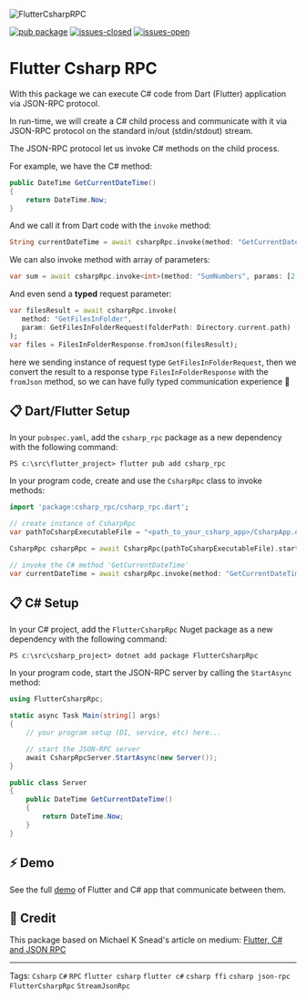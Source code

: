 ![FlutterCsharpRPC](https://raw.githubusercontent.com/YehudaKremer/FlutterCsharpRpc/main/docs/assets/csharp_rpc_logo.png)

[![pub package](https://img.shields.io/pub/v/csharp_rpc.svg?color=blue)](https://pub.dev/packages/csharp_rpc) [![issues-closed](https://img.shields.io/github/issues-closed/YehudaKremer/FlutterCsharpRpc?color=green)](https://github.com/YehudaKremer/FlutterCsharpRpc/issues?q=is%3Aissue+is%3Aclosed) [![issues-open](https://img.shields.io/github/issues-raw/YehudaKremer/FlutterCsharpRpc)](https://github.com/YehudaKremer/FlutterCsharpRpc/issues)

# Flutter Csharp RPC

With this package we can execute C# code from Dart (Flutter) application via JSON-RPC protocol.

In run-time, we will create a C# child process and communicate with it via JSON-RPC protocol on the standard in/out (stdin/stdout) stream.

The JSON-RPC protocol let us invoke C# methods on the child process.

For example, we have the C# method:

```csharp
public DateTime GetCurrentDateTime()
{
    return DateTime.Now;
}
```

And we call it from Dart code with the `invoke` method:

```Dart
String currentDateTime = await csharpRpc.invoke(method: "GetCurrentDateTime");
```

We can also invoke method with array of parameters:

```Dart
var sum = await csharpRpc.invoke<int>(method: "SumNumbers", params: [2, 3]);
```

And even send a **typed** request parameter:

```Dart
var filesResult = await csharpRpc.invoke(
   method: "GetFilesInFolder",
   param: GetFilesInFolderRequest(folderPath: Directory.current.path)
);
var files = FilesInFolderResponse.fromJson(filesResult);
```

here we sending instance of request type `GetFilesInFolderRequest`,
then we convert the result to a response type `FilesInFolderResponse` with the `fromJson` method, so we can have fully typed communication experience 🎉

## 📋 Dart/Flutter Setup

In your `pubspec.yaml`, add the `csharp_rpc` package as a new dependency with
the following command:

```console
PS c:\src\flutter_project> flutter pub add csharp_rpc
```

In your program code, create and use the `CsharpRpc` class to invoke methods:

```Dart
import 'package:csharp_rpc/csharp_rpc.dart';

// create instance of CsharpRpc
var pathToCsharpExecutableFile = "<path_to_your_csharp_app>/CsharpApp.exe";

CsharpRpc csharpRpc = await CsharpRpc(pathToCsharpExecutableFile).start();

// invoke the C# method 'GetCurrentDateTime'
var currentDateTime = await csharpRpc.invoke(method: "GetCurrentDateTime");
```

## 📋 C# Setup

In your C# project, add the `FlutterCsharpRpc` Nuget package as a new dependency with
the following command:

```console
PS c:\src\csharp_project> dotnet add package FlutterCsharpRpc
```

In your program code, start the JSON-RPC server by calling the `StartAsync` method:

```csharp
using FlutterCsharpRpc;

static async Task Main(string[] args)
{
    // your program setup (DI, service, etc) here...

    // start the JSON-RPC server
    await CsharpRpcServer.StartAsync(new Server());
}

public class Server
{
    public DateTime GetCurrentDateTime()
    {
        return DateTime.Now;
    }
}
```

## ⚡ Demo

See the full [demo](https://github.com/YehudaKremer/FlutterCsharpRpc/tree/main/example) of Flutter and C# app that communicate between them.

## 🙏 Credit

This package based on Michael K Snead's article on medium: [Flutter, C# and JSON RPC](https://medium.com/@aikeru/flutter-c-and-json-rpc-f325be6764bd)

---

Tags: `Csharp` `C#` `RPC` `flutter csharp` `flutter c#` `csharp ffi` `csharp json-rpc` `FlutterCsharpRpc` `StreamJsonRpc`
